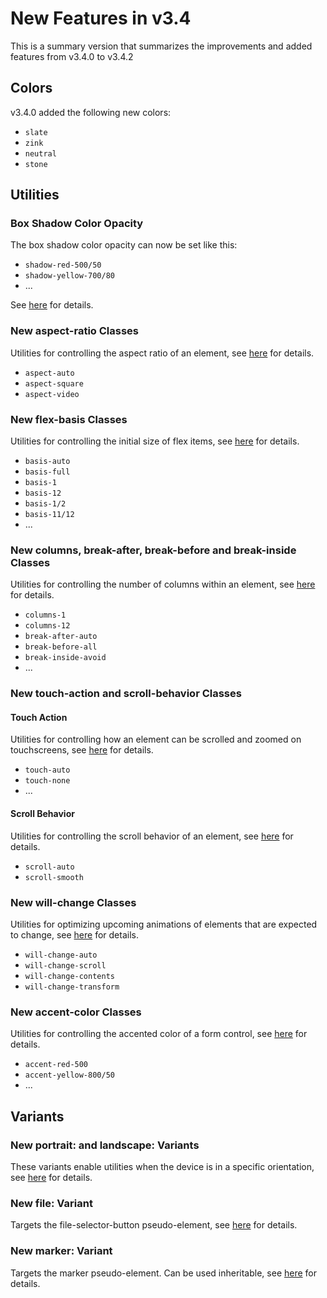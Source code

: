 # New Features in v3.4

This is a summary version that summarizes the improvements and added features from v3.4.0 to v3.4.2

## Colors

v3.4.0 added the following new colors:

- `slate`
- `zink`
- `neutral`
- `stone`

## Utilities

### Box Shadow Color Opacity

The box shadow color opacity can now be set like this:

- `shadow-red-500/50`
- `shadow-yellow-700/80`
- ...

See [here](/utilities/effects/box-shadow#box-shadow-color) for details.

### New aspect-ratio Classes

<!-- Utilities for controlling the aspect ratio of an element, see [here](/utilities/layout/aspect-ratio) for details. -->
Utilities for controlling the aspect ratio of an element, see [here](/plugins/official/aspect-ratio) for details.

- `aspect-auto`
- `aspect-square`
- `aspect-video`

### New flex-basis Classes

Utilities for controlling the initial size of flex items, see [here](/utlities/layout/flexbox#flex-basis) for details.

- `basis-auto`
- `basis-full`
- `basis-1`
- `basis-12`
- `basis-1/2`
- `basis-11/12`
- ...

### New columns, break-after, break-before and break-inside Classes

Utilities for controlling the number of columns within an element, see [here](/utilities/layout/columns) for details.

- `columns-1`
- `columns-12`
- `break-after-auto`
- `break-before-all`
- `break-inside-avoid`
- ...

### New touch-action and scroll-behavior Classes

#### Touch Action

Utilities for controlling how an element can be scrolled and zoomed on touchscreens, see 
[here](/utilities/interactivity/touch-action) for details.

- `touch-auto`
- `touch-none`
- ...

#### Scroll Behavior

Utilities for controlling the scroll behavior of an element, see [here](/utilities/interactivity/scroll-behavior) for 
details.

- `scroll-auto`
- `scroll-smooth`

### New will-change Classes

Utilities for optimizing upcoming animations of elements that are expected to change, see 
[here](utilities/interactivity/will-change) for details.

- `will-change-auto`
- `will-change-scroll`
- `will-change-contents`
- `will-change-transform`

### New accent-color Classes

Utilities for controlling the accented color of a form control, see [here](/utilities/interactivity/accent-color) for
details.

- `accent-red-500`
- `accent-yellow-800/50`
- ...

## Variants

### New portrait: and landscape: Variants

These variants enable utilities when the device is in a specific orientation, see 
[here](/utilities/general/variants#orientation-variants) for details.

### New file: Variant

Targets the file-selector-button pseudo-element, see [here](/utilities/general/variants#pseudo-elements) for details.

### New marker: Variant

Targets the marker pseudo-element. Can be used inheritable, see [here](/utilities/general/variants#pseudo-elements) for 
details.